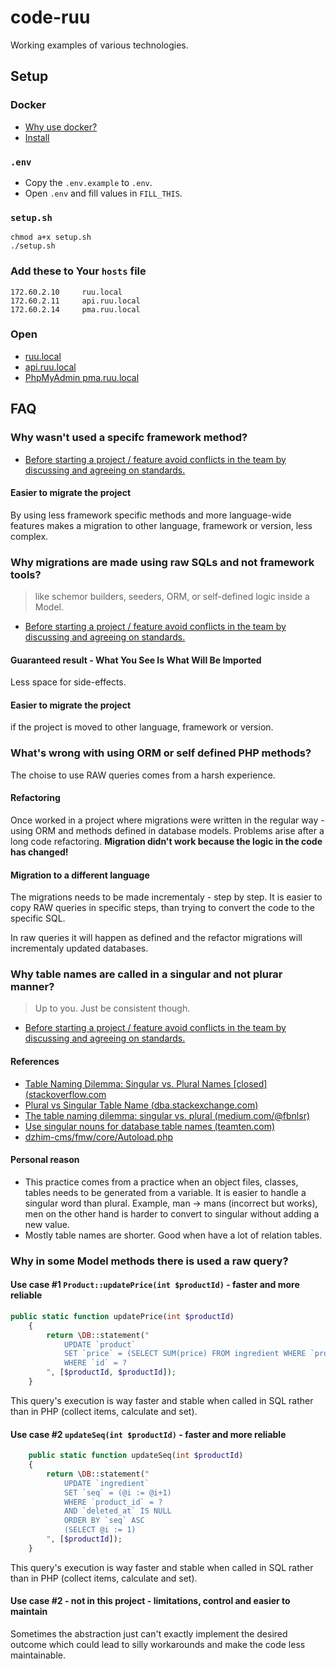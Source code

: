 # code-ruu

Working examples of various technologies.

## Setup

### Docker

* [Why use docker?](Why-use-docker.md)
* [Install](https://github.com/janis-rullis/dev/blob/master/Docker/README.md#install)

### `.env`

- Copy the `.env.example` to `.env`.
- Open `.env` and fill values in `FILL_THIS`.

### `setup.sh`

```shell
chmod a+x setup.sh
./setup.sh
```

### Add these to Your `hosts` file

```
172.60.2.10     ruu.local
172.60.2.11     api.ruu.local
172.60.2.14     pma.ruu.local
```

### Open

* [ruu.local](http://ruu.local)
* [api.ruu.local](http://api.ruu.local)
* [PhpMyAdmin pma.ruu.local](http://pma.ruu.local)

## FAQ

### Why wasn't used a specifc framework method?

* [Before starting a project / feature avoid conflicts in the team by discussing and agreeing on standards.](Project-and-company-wide-practices.md)

#### Easier to migrate the project

By using less framework specific methods and more language-wide features makes a migration to other language, framework or version, less complex.

### Why migrations are made using raw SQLs and not framework tools?

> like schemor builders, seeders, ORM, or self-defined logic inside a Model.

* [Before starting a project / feature avoid conflicts in the team by discussing and agreeing on standards.](Project-and-company-wide-practices.md)

#### Guaranteed result - What You See Is What Will Be Imported

Less space for side-effects.

#### Easier to migrate the project

if the project is moved to other language, framework or version.

### What's wrong with using ORM or self defined PHP methods?

The choise to use RAW queries comes from a harsh experience.

#### Refactoring

Once worked in a project where migrations were written  in the regular way - using ORM and methods defined in database models.
Problems arise after a long code refactoring. **Migration didn't work because the logic in the code has changed!**

#### Migration to a different language

The migrations needs to be made incrementaly - step by step.
It is easier to copy RAW queries in specific steps, than trying to convert the code to the specific SQL.

In raw queries it will happen as defined and the refactor migrations will incrementaly updated databases.

### Why table names are called in a singular and not plurar manner?

> Up to you. Just be consistent though.

* [Before starting a project / feature avoid conflicts in the team by discussing and agreeing on standards.](Project-and-company-wide-practices.md)

#### References

* [Table Naming Dilemma: Singular vs. Plural Names [closed] (stackoverflow.com](https://stackoverflow.com/a/5841297)
* [Plural vs Singular Table Name (dba.stackexchange.com)](https://dba.stackexchange.com/a/13737)
* [The table naming dilemma: singular vs. plural (medium.com/@fbnlsr)](https://medium.com/@fbnlsr/the-table-naming-dilemma-singular-vs-plural-dc260d90aaff#1231)
* [Use singular nouns for database table names (teamten.com)](https://www.teamten.com/lawrence/programming/use-singular-nouns-for-database-table-names.html)
* [dzhim-cms/fmw/core/Autoload.php](https://github.com/janis-rullis/dzhim-cms/blob/665e359748f4b0f64412bf3f88fa43aa0503301c/fmw/core/Autoload.php#L7)

#### Personal reason

- This practice comes from a practice when an object files, classes, tables needs to be generated from a variable. It is easier to handle a singular word than plural. Example, man -> mans (incorrect but works), men on the other hand is harder to convert to singular without adding a new value.
- Mostly table names are shorter. Good when have a lot of relation tables.

### Why in some Model methods there is used a raw query?

#### Use case #1 `Product::updatePrice(int $productId)` - faster and more reliable

```php
public static function updatePrice(int $productId)
	{
		return \DB::statement("
			UPDATE `product`
			SET `price` = (SELECT SUM(price) FROM ingredient WHERE `product_id` = ? AND deleted_at IS NULL)
			WHERE `id` = ?
        ", [$productId, $productId]);
	}
```

This query's execution is way faster and stable when called in SQL rather than in PHP (collect items, calculate and set).

#### Use case #2 `updateSeq(int $productId)` - faster and more reliable

```php
	public static function updateSeq(int $productId)
	{
		return \DB::statement("
			UPDATE `ingredient`
			SET `seq` = (@i := @i+1)
			WHERE `product_id` = ?
			AND `deleted_at` IS NULL
			ORDER BY `seq` ASC
			(SELECT @i := 1)
        ", [$productId]);
	}
```

This query's execution is way faster and stable when called in SQL rather than in PHP (collect items, calculate and set).

#### Use case #2 - not in this project - limitations, control and easier to maintain

Sometimes the abstraction just can't exactly implement the desired outcome which could lead to silly workarounds and make the code less maintainable.